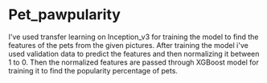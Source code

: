 # Pet_pawpularity
I've used transfer learning on Inception_v3 for training the model to find the features of the pets from the given pictures. After training the model i've used validation data to predict the features and then normalizing it between 1 to 0. Then the normalized features are passed through XGBoost model for training it to find the popularity percentage of pets. 
